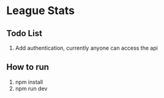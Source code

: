 # League Stats

## Todo List
1. Add authentication, currently anyone can access the api

## How to run
1. npm install
2. npm run dev